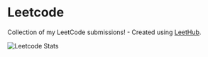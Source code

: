 # Leetcode
Collection of my LeetCode submissions! - Created using [LeetHub](https://github.com/QasimWani/LeetHub).

![Leetcode Stats](https://leetcode.card.workers.dev/?username=welcomecurryl&style=dark&font=&extension=null)


